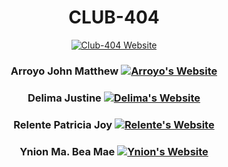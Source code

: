 <div align="center">

# CLUB-404
[![Club-404 Website](https://img.shields.io/badge/Netlify-Club%20404-4040F0?style=for-the-badge&logo=netlify&labelColor=0D0D0D)](<group-website-link>)

### Arroyo John Matthew [![Arroyo's Website](https://img.shields.io/badge/Netlify-Arroyo-green?style=for-the-badge&logo=netlify)](<arroyo-website-link>)

### Delima Justine [![Delima's Website](https://img.shields.io/badge/Netlify-Delima-blue?style=for-the-badge&logo=netlify)](<delima-website-link>)


### Relente Patricia Joy [![Relente's Website](https://img.shields.io/badge/Netlify-Relente-pink?style=for-the-badge&logo=netlify)](<relente-website-link>)


### Ynion Ma. Bea Mae [![Ynion's Website](https://img.shields.io/badge/Netlify-Ynion-lightblue?style=for-the-badge&logo=netlify)](<ynion-website-link>)
</div>
